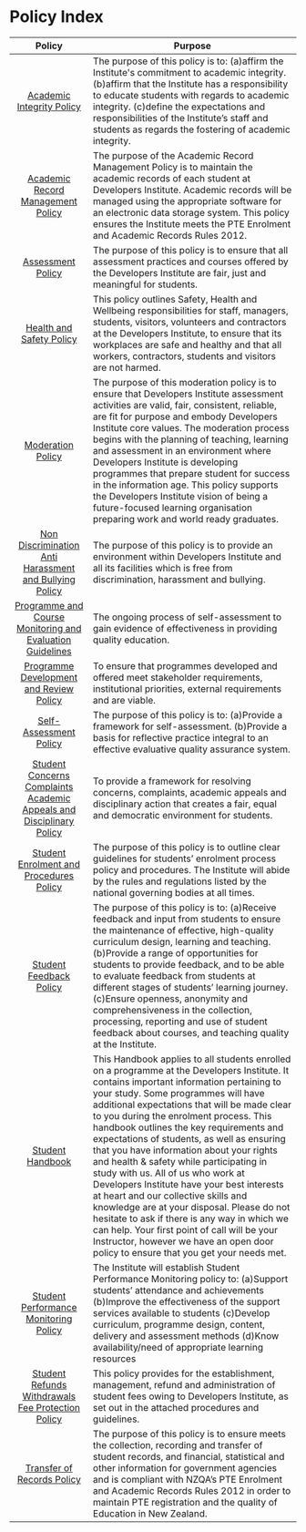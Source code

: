 # Policy Index

| **Policy** | **Purpose** |
|:--------:|------|
|[Academic Integrity Policy](https://github.com/Developers-Institute-Internal/Academic-Intergrity-Policy) |  The purpose of this policy is to: (a)affirm the Institute's commitment to academic integrity. (b)affirm that the Institute has a responsibility to educate students with regards to academic integrity. (c)define the expectations and responsibilities of the Institute’s staff and students as regards the fostering of academic integrity. |
|[Academic Record Management Policy](https://github.com/Developers-Institute-Internal/Academic-Record-Management-Policy) | The purpose of the Academic Record Management Policy is to maintain the academic records of each student at Developers Institute. Academic records will be managed using the appropriate software for an electronic data storage system. This policy ensures the Institute meets the PTE Enrolment and Academic Records Rules 2012.
|[Assessment Policy](https://github.com/Developers-Institute-Internal/Assessment-Policy) | The purpose of this policy is to ensure that all assessment practices and courses offered by the Developers Institute are fair, just and meaningful for students. |
|[Health and Safety Policy](https://github.com/Developers-Institute-Internal/Health-and-Safety-Policy) | This policy outlines Safety, Health and Wellbeing responsibilities for staff, managers, students, visitors, volunteers and contractors at the Developers Institute, to ensure that its workplaces are safe and healthy and that all workers, contractors, students and visitors are not harmed. |
|[Moderation Policy](https://github.com/Developers-Institute-Internal/Moderation-Policy) | The purpose of this moderation policy is to ensure that Developers Institute assessment activities are valid, fair, consistent, reliable, are fit for purpose and embody Developers Institute core values. The moderation process begins with the planning of teaching, learning and assessment in an environment where Developers Institute is developing programmes that prepare student for success in the information age. This policy supports the Developers Institute vision of being a future-focused learning organisation preparing work and world ready graduates. |
|[Non Discrimination Anti Harassment and Bullying Policy](https://github.com/Developers-Institute-Internal/Non-Discrimination-Anti-Harassment-and-Bullying-Policy) | The purpose of this policy is to provide an environment within Developers Institute and all its facilities which is free from discrimination, harassment and bullying. |
|[Programme and Course Monitoring and Evaluation Guidelines](https://github.com/Developers-Institute-Internal/Programme-and-Course-Monitoring-and-Evaluation-Guidelines) | The ongoing process of self-assessment to gain evidence of effectiveness in providing quality education. |
|[Programme Development and Review Policy](https://github.com/Developers-Institute-Internal/Programme-Development-and-Review-Policy) | To ensure that programmes developed and offered meet stakeholder requirements, institutional priorities, external requirements and are viable. |
|[Self-Assessment Policy](https://github.com/Developers-Institute-Internal/Self-Assessment-Policy) | The purpose of this policy is to: (a)Provide a framework for self-assessment. (b)Provide a basis for reflective practice integral to an effective evaluative quality assurance system. |
|[Student Concerns Complaints Academic Appeals and Disciplinary Policy](https://github.com/Developers-Institute-Internal/Student-Concerns-Complaints-Academic-Appeals-and-Disciplinary-Policy) | To provide a framework for resolving concerns, complaints, academic appeals and disciplinary action that creates a fair, equal and democratic environment for students. | 
|[Student Enrolment and Procedures Policy](https://github.com/Developers-Institute-Internal/Student-Enrolment-and-Procedures-Policy) | The purpose of this policy is to outline clear guidelines for students’ enrolment process policy and procedures. The Institute will abide by the rules and regulations listed by the national governing bodies at all times. | 
|[Student Feedback Policy](https://github.com/Developers-Institute-Internal/Student-Feedback-Policy) | The purpose of this policy is to: (a)Receive feedback and input from students to ensure the maintenance of effective, high-quality curriculum design, learning and teaching. (b)Provide a range of opportunities for students to provide feedback, and to be able to evaluate feedback from students at different stages of students’ learning journey. (c)Ensure openness, anonymity and comprehensiveness in the collection, processing, reporting and use of student feedback about courses, and teaching quality at the Institute. |
|[Student Handbook](https://github.com/Developers-Institute-Internal/Student-Handbook) | This Handbook applies to all students enrolled on a programme at the Developers Institute. It contains important information pertaining to your study. Some programmes will have additional expectations that will be made clear to you during the enrolment process. This handbook outlines the key requirements and expectations of students, as well as ensuring that you have information about your rights and health & safety while participating in study with us. All of us who work at Developers Institute have your best interests at heart and our collective skills and knowledge are at your disposal. Please do not hesitate to ask if there is any way in which we can help. Your first point of call will be your Instructor, however we have an open door policy to ensure that you get your needs met. |
|[Student Performance Monitoring Policy](https://github.com/Developers-Institute-Internal/Student-Performance-Monitoring-Policy) | The Institute will establish Student Performance Monitoring policy to: (a)Support students’ attendance and achievements (b)Improve the effectiveness of the support services available to students (c)Develop curriculum, programme design, content, delivery and assessment methods (d)Know availability/need of appropriate learning resources
|[Student Refunds Withdrawals Fee Protection Policy](https://github.com/Developers-Institute-Internal/Student-Refunds-Withdrawals-Fee-Protection-Policy) | This policy provides for the establishment, management, refund and administration of student fees owing to Developers Institute, as set out in the attached procedures and guidelines. |
|[Transfer of Records Policy](https://github.com/Developers-Institute-Internal/Transfer-of-Records-Policy) | The purpose of this policy is to ensure meets the collection, recording and transfer of student records, and financial, statistical and other information for government agencies and is compliant with NZQA’s PTE Enrolment and Academic Records Rules 2012 in order to maintain PTE registration and the quality of Education in New Zealand. |


